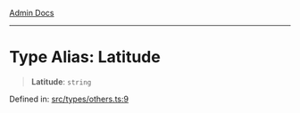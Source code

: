 [Admin Docs](/)

***

# Type Alias: Latitude

> **Latitude**: `string`

Defined in: [src/types/others.ts:9](https://github.com/PalisadoesFoundation/talawa-admin/blob/main/src/types/others.ts#L9)
